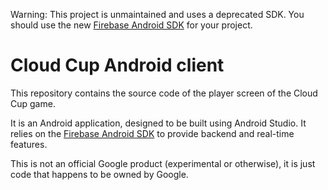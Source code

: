 Warning: This project is unmaintained and uses a deprecated SDK. You should use the new [Firebase Android SDK](https://firebase.google.com/docs/android/setup) for your project.

# Cloud Cup Android client

This repository contains the source code of the player screen of the Cloud Cup game. 

It is an Android application, designed to be built using Android Studio.
It relies on the [Firebase Android SDK](https://www.firebase.com/docs/android/api/) to provide backend and real-time features.

This is not an official Google product (experimental or otherwise), it is just code that happens to be owned by Google.

